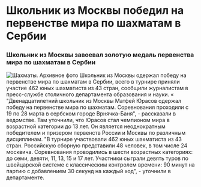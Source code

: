 # Школьник из Москвы победил на первенстве мира по шахматам в Сербии
### Школьник из Москвы завоевал золотую медаль первенства мира по шахматам в Сербии
![](https://cdnn21.img.ria.ru/images/155565/32/1555653291_0:196:3072:1923_768x0_80_0_0_af1af58b67f208551aa9249f8052a5d1.jpg "Шахматы. Архивное фото")
Школьник из Москвы одержал победу на первенстве мира по шахматам в Сербии, всего в турнире приняли участие 462 юных шахматиста из 43 стран, сообщили журналистам в пресс-службе столичного департамента образования и науки.
«
"Двенадцатилетний школьник из Москвы Матфей Юрасов одержал победу на первенстве мира по шахматам. Соревнования проходили с 19 по 28 марта в сербском городе Врнячка-Баня", - рассказали в ведомстве.
Там уточнили, что Юрасов стал чемпионом мира в возрастной категории до 13 лет. Он является неоднократным победителем и призером первенств России и Москвы по различным дисциплинам. 
"В турнире участвовали 462 юных шахматиста из 43 стран. Российскую сборную представили 48 человек, в том числе 24 москвича. Соревнования проводились в шести возрастных категориях: до семи, девяти, 11, 13, 15 и 17 лет. Участники сыграли девять туров по швейцарской системе с классическим контролем времени: 90 минут на партию с добавлением 30 секунд на каждый ход", - уточнили в департаменте.
